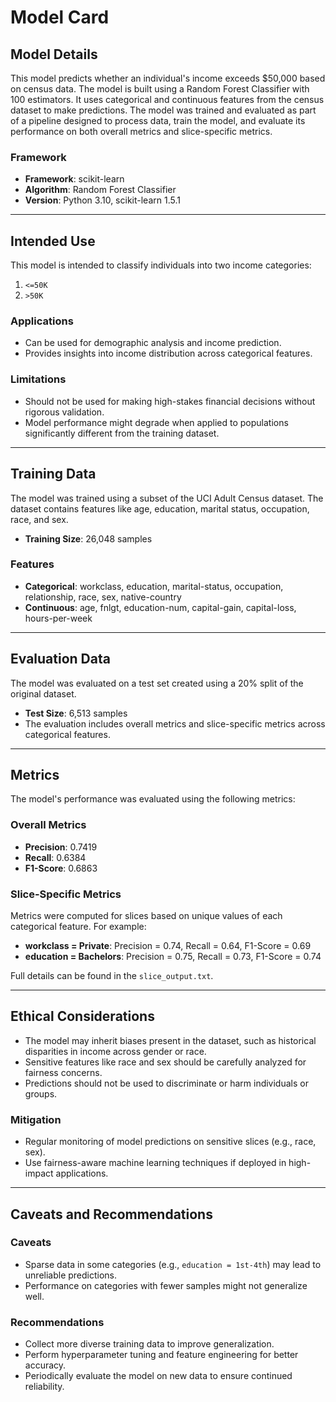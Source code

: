 # Model Card

## Model Details
This model predicts whether an individual's income exceeds $50,000 based on census data. The model is built using a Random Forest Classifier with 100 estimators. It uses categorical and continuous features from the census dataset to make predictions. The model was trained and evaluated as part of a pipeline designed to process data, train the model, and evaluate its performance on both overall metrics and slice-specific metrics.

### Framework
- **Framework**: scikit-learn
- **Algorithm**: Random Forest Classifier
- **Version**: Python 3.10, scikit-learn 1.5.1

---

## Intended Use
This model is intended to classify individuals into two income categories:
1. `<=50K`
2. `>50K`

### Applications
- Can be used for demographic analysis and income prediction.
- Provides insights into income distribution across categorical features.

### Limitations
- Should not be used for making high-stakes financial decisions without rigorous validation.
- Model performance might degrade when applied to populations significantly different from the training dataset.

---

## Training Data
The model was trained using a subset of the UCI Adult Census dataset. The dataset contains features like age, education, marital status, occupation, race, and sex.

- **Training Size**: 26,048 samples

### Features
- **Categorical**: workclass, education, marital-status, occupation, relationship, race, sex, native-country
- **Continuous**: age, fnlgt, education-num, capital-gain, capital-loss, hours-per-week

---

## Evaluation Data
The model was evaluated on a test set created using a 20% split of the original dataset.

- **Test Size**: 6,513 samples
- The evaluation includes overall metrics and slice-specific metrics across categorical features.

---

## Metrics
The model's performance was evaluated using the following metrics:

### Overall Metrics
- **Precision**: 0.7419
- **Recall**: 0.6384
- **F1-Score**: 0.6863

### Slice-Specific Metrics
Metrics were computed for slices based on unique values of each categorical feature. For example:
- **workclass = Private**: Precision = 0.74, Recall = 0.64, F1-Score = 0.69
- **education = Bachelors**: Precision = 0.75, Recall = 0.73, F1-Score = 0.74

Full details can be found in the `slice_output.txt`.

---

## Ethical Considerations
- The model may inherit biases present in the dataset, such as historical disparities in income across gender or race.
- Sensitive features like race and sex should be carefully analyzed for fairness concerns.
- Predictions should not be used to discriminate or harm individuals or groups.

### Mitigation
- Regular monitoring of model predictions on sensitive slices (e.g., race, sex).
- Use fairness-aware machine learning techniques if deployed in high-impact applications.

---

## Caveats and Recommendations

### Caveats
- Sparse data in some categories (e.g., `education = 1st-4th`) may lead to unreliable predictions.
- Performance on categories with fewer samples might not generalize well.

### Recommendations
- Collect more diverse training data to improve generalization.
- Perform hyperparameter tuning and feature engineering for better accuracy.
- Periodically evaluate the model on new data to ensure continued reliability.
